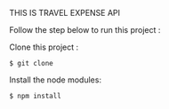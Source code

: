 THIS IS TRAVEL EXPENSE API

Follow the step below to run this project :

Clone this project :

    $ git clone 
    
Install the node modules:

    $ npm install

